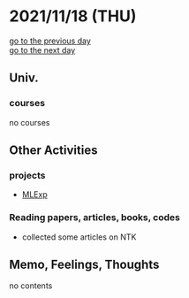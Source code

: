 # 2021/11/18 (THU)

<div class="date_jumper">
  <a class="link_wrapper" href="./17th.md"><div class="button">go to the previous day</div></a>
  <a class="link_wrapper" href="./19th.md"><div class="button">go to the next day</div></a>
</div>

## Univ.
### courses
no courses

## Other Activities

### projects
- [MLExp](https://github.com/OtsuKotsu/MLExp)

### Reading papers, articles, books, codes
- collected some articles on NTK

## Memo, Feelings, Thoughts
no contents
